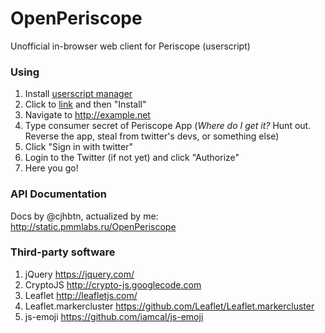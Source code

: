 # OpenPeriscope
Unofficial in-browser web client for Periscope (userscript)

### Using

1. Install [userscript manager](https://greasyfork.org/help/installing-user-scripts)
1. Click to [link](https://raw.githubusercontent.com/Pmmlabs/OpenPeriscope/master/Periscope_Web_Client.user.js) and then "Install"
1. Navigate to http://example.net
1. Type consumer secret of Periscope App (_Where do I get it?_ Hunt out. Reverse the app, steal from twitter's devs, or something else)
1. Click "Sign in with twitter"
1. Login to the Twitter (if not yet) and click "Authorize"
1. Here you go!

### API Documentation

Docs by @cjhbtn, actualized by me: http://static.pmmlabs.ru/OpenPeriscope

### Third-party software

1. jQuery https://jquery.com/
1. CryptoJS http://crypto-js.googlecode.com
1. Leaflet http://leafletjs.com/
1. Leaflet.markercluster https://github.com/Leaflet/Leaflet.markercluster
1. js-emoji https://github.com/iamcal/js-emoji